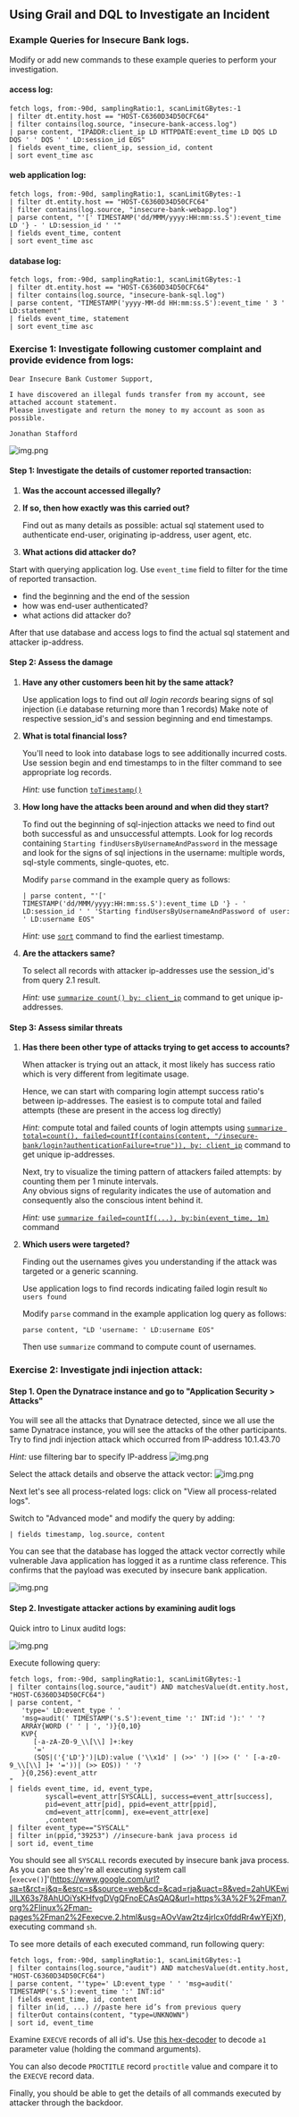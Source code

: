 ## Using Grail and DQL to Investigate an Incident

### Example Queries for Insecure Bank logs.
Modify or add new commands to these example queries to perform your investigation.

#### access log:
```
fetch logs, from:-90d, samplingRatio:1, scanLimitGBytes:-1
| filter dt.entity.host == "HOST-C6360D34D50CFC64"
| filter contains(log.source, "insecure-bank-access.log")
| parse content, "IPADDR:client_ip LD HTTPDATE:event_time LD DQS LD DQS ' ' DQS ' ' LD:session_id EOS"
| fields event_time, client_ip, session_id, content
| sort event_time asc
```

#### web application log:
```
fetch logs, from:-90d, samplingRatio:1, scanLimitGBytes:-1
| filter dt.entity.host == "HOST-C6360D34D50CFC64"
| filter contains(log.source, "insecure-bank-webapp.log")
| parse content, "'[' TIMESTAMP('dd/MMM/yyyy:HH:mm:ss.S'):event_time LD '} - ' LD:session_id ' '"
| fields event_time, content
| sort event_time asc
```

#### database log:
```
fetch logs, from:-90d, samplingRatio:1, scanLimitGBytes:-1
| filter dt.entity.host == "HOST-C6360D34D50CFC64"
| filter contains(log.source, "insecure-bank-sql.log")
| parse content, "TIMESTAMP('yyyy-MM-dd HH:mm:ss.S'):event_time ' 3 ' LD:statement"
| fields event_time, statement
| sort event_time asc
```

### Exercise 1: Investigate following customer complaint and provide evidence from logs:

```
Dear Insecure Bank Customer Support,

I have discovered an illegal funds transfer from my account, see attached account statement. 
Please investigate and return the money to my account as soon as possible.

Jonathan Stafford
```
![img.png](../../assets/images/04_investigation_customer_statement.png)


#### Step 1: Investigate the details of customer reported transaction:
1. **Was the account accessed illegally?**
2. **If so, then how exactly was this carried out?** 
   
   Find out as many details as possible: actual sql statement used to authenticate end-user, originating ip-address, 
   user agent, etc.
3. **What actions did attacker do?**

Start with querying application log. Use `event_time` field to filter for the time of reported transaction.
- find the beginning and the end of the session
- how was end-user authenticated?
- what actions did attacker do?

After that use database and access logs to find the actual sql statement and attacker ip-address.

#### Step 2: Assess the damage
1. **Have any other customers been hit by the same attack?** 
   
   Use application logs to find out *all login records* bearing signs of sql injection (i.e database returning more than 1 records) 
   Make note of respective session_id's and session beginning and end timestamps.

2. **What is total financial loss?**

   You'll need to look into database logs to see additionally incurred costs.
   Use session begin and end timestamps to in the filter command to see appropriate log records.

   *Hint:* use function [`toTimestamp()`](https://www.dynatrace.com/support/help/how-to-use-dynatrace/dynatrace-query-language/functions#to-timestamp)
3. **How long have the attacks been around and when did they start?**

   To find out the beginning of sql-injection attacks we need to find out both successful as and unsuccessful attempts.
   Look for log records containing `Starting findUsersByUsernameAndPassword` in the message and look for the signs of
   sql injections in the username: multiple words, sql-style comments, single-quotes, etc.

   Modify `parse` command in the example query as follows: 

   ```
   | parse content, "'[' TIMESTAMP('dd/MMM/yyyy:HH:mm:ss.S'):event_time LD '} - ' LD:session_id ' ' 'Starting findUsersByUsernameAndPassword of user: ' LD:username EOS"
   ```

   *Hint:* use [`sort`](https://www.dynatrace.com/support/help/how-to-use-dynatrace/dynatrace-query-language/commands#sort) command to find the earliest timestamp.
4. **Are the attackers same?** 
   
   To select all records with attacker ip-addresses use the session_id's from query 2.1 result.

   *Hint:* use [`summarize count() by: client_ip`](https://www.dynatrace.com/support/help/how-to-use-dynatrace/dynatrace-query-language/commands#summarize) command to get unique ip-addresses.

#### Step 3: Assess similar threats
1. **Has there been other type of attacks trying to get access to accounts?**  

   When attacker is trying out an attack, it most likely has success ratio which is very different from legitimate usage.

   Hence, we can start with comparing login attempt success ratio's between ip-addresses. The easiest is to compute total 
   and failed attempts (these are present in the access log directly)
   
   *Hint:* compute total and failed counts of login attempts using [`summarize total=count(), failed=countIf(contains(content, "/insecure-bank/login?authenticationFailure=true")), by: client_ip`](https://www.dynatrace.com/support/help/how-to-use-dynatrace/dynatrace-query-language/commands#summarize) command to get unique ip-addresses. 
   
   Next, try to visualize the timing pattern of attackers failed attempts: by counting them per 1 minute intervals.  
   Any obvious signs of regularity indicates the use of automation and consequently also the conscious intent behind it.

   *Hint:* use [`summarize failed=countIf(...), by:bin(event_time, 1m)`](https://www.dynatrace.com/support/help/how-to-use-dynatrace/dynatrace-query-language/commands#summarize) command
2. **Which users were targeted?**
   
   Finding out the usernames gives you understanding if the attack was targeted or a generic scanning.

   Use application logs to find records indicating failed login result `No users found` 

   Modify `parse` command in the example application log query as follows:

   ```
   parse content, "LD 'username: ' LD:username EOS"
   ```

   Then use `summarize` command to compute count of usernames.

### Exercise 2: Investigate jndi injection attack:

#### Step 1. Open the Dynatrace instance and go to "Application Security > Attacks" 

You will see all the attacks that Dynatrace detected, since we all use the same Dynatrace instance, you will see the 
attacks of the other participants. Try to find jndi injection attack which occurred from IP-address 10.1.43.70

*Hint:* use filtering bar to specify IP-address
![img.png](../../assets/images/04_investigation_rap_search.png)

Select the attack details and observe the attack vector:
![img.png](../../assets/images/04_investigation_jndi_payload.png)

Next let's see all process-related logs: click on "View all process-related logs".

Switch to "Advanced mode" and modify the query by adding:
```
| fields timestamp, log.source, content
```
You can see that the database has logged the attack vector correctly while vulnerable Java application has logged it as 
a runtime class reference. This confirms that the payload was executed by insecure bank application.

![img.png](../../assets/images/04_investigation_logs1.png)

#### Step 2. Investigate attacker actions by examining audit logs
Quick intro to Linux auditd logs:

![img.png](../../assets/images/04_investigation_auditd_intro.png)

Execute following query:
```
fetch logs, from:-90d, samplingRatio:1, scanLimitGBytes:-1
| filter contains(log.source,"audit") AND matchesValue(dt.entity.host, "HOST-C6360D34D50CFC64")
| parse content, "
   'type=' LD:event_type ' '
   'msg=audit(' TIMESTAMP('s.S'):event_time ':' INT:id '):' ' '?
   ARRAY{WORD (' ' | ', ')}{0,10}
   KVP{
      [-a-zA-Z0-9_\\[\\] ]+:key
      '='
      (SQS|('{'LD'}')|LD):value ('\\x1d' | (>>' ') |(>> (' ' [-a-z0-9_\\[\\] ]+ '='))| (>> EOS)) ' '?
   }{0,256}:event_attr
"
| fields event_time, id, event_type,
         syscall=event_attr[SYSCALL], success=event_attr[success], 
         pid=event_attr[pid], ppid=event_attr[ppid], 
         cmd=event_attr[comm], exe=event_attr[exe]
         ,content
| filter event_type=="SYSCALL"
| filter in(ppid,"39253") //insecure-bank java process id
| sort id, event_time
```

You should see all `SYSCALL` records executed by insecure bank java process. As you can see they're all executing system 
call [`execve()`]'(https://www.google.com/url?sa=t&rct=j&q=&esrc=s&source=web&cd=&cad=rja&uact=8&ved=2ahUKEwiJlLX63s78AhUOiYsKHfvgDVgQFnoECAsQAQ&url=https%3A%2F%2Fman7.org%2Flinux%2Fman-pages%2Fman2%2Fexecve.2.html&usg=AOvVaw2tz4jrlcx0fddRr4wYEjXf), 
executing command `sh`.

To see more details of each executed command, run following query:
```
fetch logs, from:-90d, samplingRatio:1, scanLimitGBytes:-1
| filter contains(log.source,"audit") AND matchesValue(dt.entity.host, "HOST-C6360D34D50CFC64")
| parse content, "'type=' LD:event_type ' ' 'msg=audit(' TIMESTAMP('s.S'):event_time ':' INT:id"
| fields event_time, id, content
| filter in(id, ...) //paste here id’s from previous query
| filterOut contains(content, "type=UNKNOWN") 
| sort id, event_time
```

Examine `EXECVE` records of all id's. Use [this hex-decoder](https://cryptii.com/pipes/hex-decoder) to decode `a1` 
parameter value (holding the command arguments). 

You can also decode `PROCTITLE` record `proctitle` value and compare it to the `EXECVE` record data.

Finally, you should be able to get the details of all commands executed by attacker through the backdoor.  
